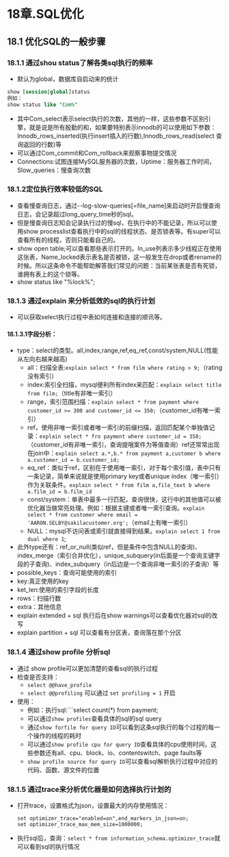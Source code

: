 # 18章.SQL优化
## 18.1 优化SQL的一般步骤
### 18.1.1 通过shou status了解各类sql执行的频率
* 默认为global，数据库自启动来的统计
```sql
show [session|global]status
例如：
show status like "Com%"
```
* 其中Com_select表示select执行的次数，其他的一样，这些参数不区别引擎，就是说是所有殷勤的和，如果要特别表示innodb的可以使用如下参数：Innodb_rows_inserted(执行insert插入的行数),Innodb_rows_read(select 查询返回的行数)等
* 可以通过Com_commit和Com_rollback来观察事物提交情况
* Connections:试图连接MySQL服务器的次数，Uptime：服务器工作时间，Slow_queries：慢查询次数

### 18.1.2定位执行效率较低的SQL
* 查看慢查询日志，通过--log-slow-queries[=file_name]来启动时开启慢查询日志，会记录超过long_query_time秒的sql。
* 但是慢查询日志知会记录执行过的慢sql，在执行中的不能记录，所以可以使用show processlist查看执行中的sql的线程状态、是否锁表等。有super可以查看所有的线程，否则只能看自己的。
* show open table;可以查看那些表示打开的。In_use列表示多少线程正在使用这张表，Name_locked表示表名是否被锁，这一般发生在drop或者rename的时候。所以这条命令不能帮助解答我们常见的问题：当前某张表是否有死锁，谁拥有表上的这个锁等。
* show status like "%lock%";

### 18.1.3 通过explain 来分析低效的sql的执行计划
* 可以获取select执行过程中表如何连接和连接的顺讯等。
#### 18.1.3.1字段分析：
* type：select的类型。all,index,range,ref,eq_ref,const/system,NULL(性能从左向右越来越高)
    * all：扫描全表:```explain select * from film where rating > 9;```（rating没有索引）
    * index:索引全扫描，mysql便利所有index来匹配：```explain select title from film;```（title有非唯一索引）
    * range，索引范围扫描：```explain select * from payment where customer_id >= 300 and customer_id <= 350;```（customer_id有唯一索引）
    * ref，使用非唯一索引或者唯一索引的前缀扫描，返回匹配某个单独值记录：```explain select * fro payment where customer_id = 350;```（customer_id有非唯一索引，查询提哦案件为等值查询）ref还常常出现在join中：```explain select a.*,b.* from payment a,customer b where a.customer_id = b.customer_id;```
    * eq_ref：类似于ref，区别在于使用唯一索引，对于每个索引值，表中只有一条记录，简单来说就是使用primary key或者unique index（唯一索引）作为关联条件。```explain select * from film a,file_text b where a.film_id = b.film_id```
    * const/system：单表中最多一行匹配，查询很快，这行中的其他值可以被优化器当做常亮处理。例如：根据主键或者唯一索引查询。```explain select * from customer where email = 'AARON.SELBY@sakilacustomer.org';```（email上有唯一索引）
    * NULL：mysql不访问表或索引就直接得到结果。```explain select 1 from dual where 1```;
* 此外type还有：ref_or_null(类似ref，但是条件中包含NULL的查询)、index_merge（索引合并优化），unique_subquery(in后面是一个查询主键字段的子查询)、index_subquery（in后边是一个查询非唯一索引的子查询）等
* possible_keys：查询可能使用的索引
* key:真正使用的key
* ket_len:使用的索引字段的长度
* rows：扫描行数
* extra：其他信息
* explain extended + sql 执行后在show warnings可以查看优化器对sql的改写
* explain partition + sql 可以查看有分区表，查询落在那个分区

### 18.1.4 通过show profile 分析sql
* 通过 show profile可以更加清楚的查看sql的执行过程
* 检查是否支持：
    * ```select @@have_profile```
    * ```select @@profiling``` 可以通过 ```set profiling = 1``` 开启
* 使用：
    * 例如：执行sql:```select count(*) from payment;
    * 可以通过```show profiles```查看具体的sql的sql query
    * 通过```show forfile for query ID```可以看到这条sql执行的每个过程的每一个操作的线程的耗时
    * 可以通过```show profile cpu for query ID```查看具体的cpu使用时间，这些参数还有all、cpu、block、io、contentswitch、page faults等
    * ```show profile source for query ID```可以查看sql解析执行过程中对应的代码、函数、源文件的位置
### 18.1.5 通过trace来分析优化器是如何选择执行计划的
* 打开trace，设置格式为json，设置最大的内存使用情况：
    ```linux
    set optimizer_trace="enabled=on",end_markers_in_json=on;
    set optimizer_trace_max_mem_size=1000000;
    ```

* 执行sql后，查询：```select * from information_schema.optimizer_trace```就可以看到sql的执行情况